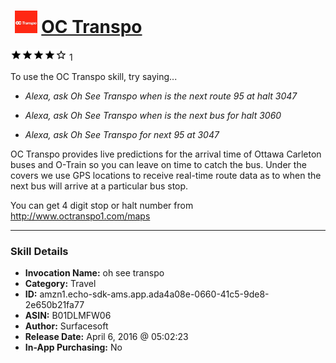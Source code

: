 # &nbsp;<img src="skill_icon" alt="OC Transpo icon" width="36"> [OC Transpo](http://alexa.amazon.com/#skills/amzn1.echo-sdk-ams.app.ada4a08e-0660-41c5-9de8-2e650b21fa77)
![4 stars](../../images/ic_star_black_18dp_1x.png)![4 stars](../../images/ic_star_black_18dp_1x.png)![4 stars](../../images/ic_star_black_18dp_1x.png)![4 stars](../../images/ic_star_black_18dp_1x.png)![4 stars](../../images/ic_star_border_black_18dp_1x.png) 1

To use the OC Transpo skill, try saying...

* *Alexa, ask Oh See Transpo when is the next route 95 at halt 3047*

* *Alexa, ask Oh See Transpo when is the next bus for halt 3060*

* *Alexa, ask Oh See Transpo for next 95 at 3047*

OC Transpo provides live predictions for the arrival time of Ottawa Carleton buses and O-Train so you can leave on time to catch the bus. Under the covers we use GPS locations to receive real-time route data as to when the next bus will arrive at a particular bus stop.

You can get 4 digit stop or halt number from http://www.octranspo1.com/maps

***

### Skill Details

* **Invocation Name:** oh see transpo
* **Category:** Travel
* **ID:** amzn1.echo-sdk-ams.app.ada4a08e-0660-41c5-9de8-2e650b21fa77
* **ASIN:** B01DLMFW06
* **Author:** Surfacesoft
* **Release Date:** April 6, 2016 @ 05:02:23
* **In-App Purchasing:** No
